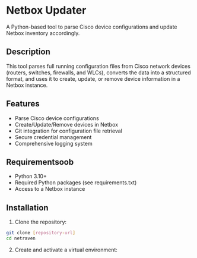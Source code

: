 # Netbox Updater

A Python-based tool to parse Cisco device configurations and update Netbox inventory accordingly.

## Description

This tool parses full running configuration files from Cisco network devices (routers, switches, firewalls, and WLCs), converts the data into a structured format, and uses it to create, update, or remove device information in a Netbox instance.

## Features

- Parse Cisco device configurations
- Create/Update/Remove devices in Netbox
- Git integration for configuration file retrieval
- Secure credential management
- Comprehensive logging system

## Requirementsoob

- Python 3.10+
- Required Python packages (see requirements.txt)
- Access to a Netbox instance

## Installation

1. Clone the repository:
```bash
git clone [repository-url]
cd netraven
```

2. Create and activate a virtual environment:
```
